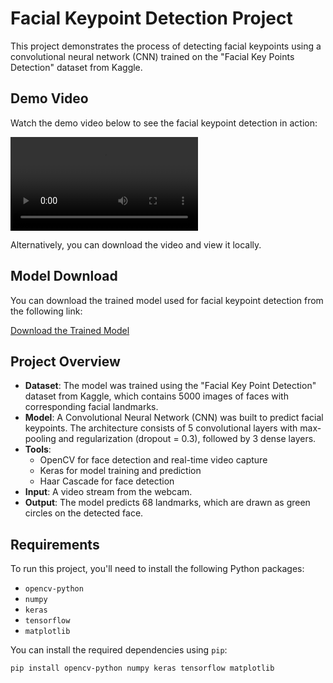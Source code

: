 # Facial Keypoint Detection Project

This project demonstrates the process of detecting facial keypoints using a convolutional neural network (CNN) trained on the "Facial Key Points Detection" dataset from Kaggle.

## Demo Video

Watch the demo video below to see the facial keypoint detection in action:

![Demo Video](https://github.com/MohamedAhmed35/computer-vision/blob/main/image-classification/Facial-keypoints-detection/bandicam%202024-12-29%2020-07-14-280.mp4)

Alternatively, you can download the video and view it locally.

## Model Download

You can download the trained model used for facial keypoint detection from the following link:

[Download the Trained Model](https://link_to_your_model_download)

## Project Overview

- **Dataset**: The model was trained using the "Facial Key Point Detection" dataset from Kaggle, which contains 5000 images of faces with corresponding facial landmarks.
- **Model**: A Convolutional Neural Network (CNN) was built to predict facial keypoints. The architecture consists of 5 convolutional layers with max-pooling and regularization (dropout = 0.3), followed by 3 dense layers.
- **Tools**: 
  - OpenCV for face detection and real-time video capture
  - Keras for model training and prediction
  - Haar Cascade for face detection
- **Input**: A video stream from the webcam.
- **Output**: The model predicts 68 landmarks, which are drawn as green circles on the detected face.

## Requirements

To run this project, you'll need to install the following Python packages:

- `opencv-python`
- `numpy`
- `keras`
- `tensorflow`
- `matplotlib`

You can install the required dependencies using `pip`:

```bash
pip install opencv-python numpy keras tensorflow matplotlib

